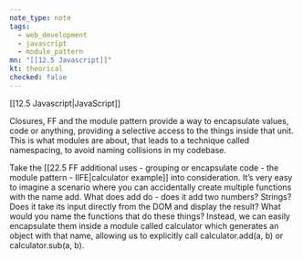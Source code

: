 ```yaml
---
note_type: note
tags:
  - web_development
  - javascript
  - module_pattern
mn: "[[12.5 Javascript]]"
kt: theorical
checked: false
---
```

[[12.5 Javascript|JavaScript]]

Closures, FF and the module pattern provide a way to encapsulate values, code or anything, providing a selective access to the things inside that unit. This is what modules are about, that leads to a technique called namespacing, to avoid naming collisions in my codebase. 

Take the [[22.5 FF additional uses - grouping or encapsulate code - the module pattern -  IIFE|calculator example]] into consideration. It’s very easy to imagine a scenario where you can accidentally create multiple functions with the name add. What does add do - does it add two numbers? Strings? Does it take its input directly from the DOM and display the result? What would you name the functions that do these things? Instead, we can easily encapsulate them inside a module called calculator which generates an object with that name, allowing us to explicitly call calculator.add(a, b) or calculator.sub(a, b).